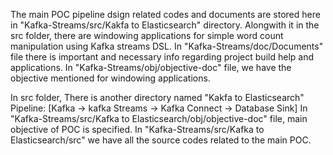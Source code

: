 The main POC pipeline dsign related codes and documents are stored here in "Kafka-Streams/src/Kakfa to Elasticsearch" directory.
Alongwith it in the src folder, there are windowing applications for simple word count manipulation using Kafka streams DSL.
In "Kafka-Streams/doc/Documents" file there is important and necessary info regarding project build help and applications.
In "Kafka-Streams/obj/objective-doc" file, we have the objective mentioned for windowing applications.

 In src folder, There is another directory named "Kakfa to Elasticsearch" Pipeline: [Kafka -> kafka Streams -> Kafka Connect -> Database Sink]
In "Kafka-Streams/src/Kafka to Elasticsearch/obj/objective-doc" file, main objective of POC is specified.
In "Kafka-Streams/src/Kafka to Elasticsearch/src" we have all the source codes related to the main POC.
